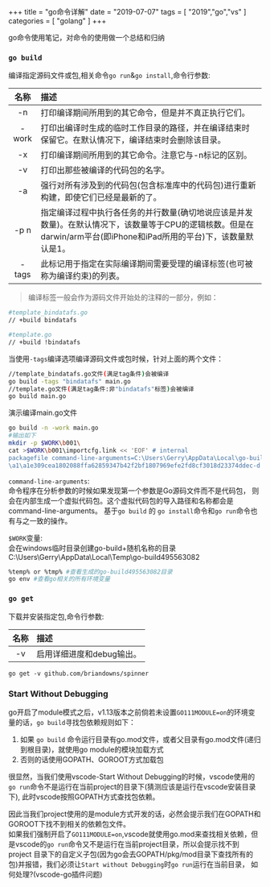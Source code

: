+++
title = "go命令详解"
date = "2019-07-07"
tags = [ "2019","go","vs" ]
categories = [ "golang" ]
+++

go命令使用笔记，对命令的使用做一个总结和归纳
<!--more-->
### `go build`

编译指定源码文件或包,相关命令`go run`&`go install`,命令行参数:

|名称|描述|
|:-----:|:-----|
| -n    |打印编译期间所用到的其它命令，但是并不真正执行它们。|
| -work |打印出编译时生成的临时工作目录的路径，并在编译结束时保留它。在默认情况下，编译结束时会删除该目录。|
| -x    |打印编译期间所用到的其它命令。注意它与-n标记的区别。|
| -v    |打印出那些被编译的代码包的名字。|
|  -a   |强行对所有涉及到的代码包(包含标准库中的代码包)进行重新构建，即使它们已经是最新的了。|
| -p n  |指定编译过程中执行各任务的并行数量(确切地说应该是并发数量)。在默认情况下，该数量等于CPU的逻辑核数。但是在darwin/arm平台(即iPhone和iPad所用的平台)下，该数量默认是1。|
| -tags | 此标记用于指定在实际编译期间需要受理的编译标签(也可被称为编译约束)的列表。|

>编译标签一般会作为源码文件开始处的注释的一部分，例如：

```bash
#template_bindatafs.go
// +build bindatafs

#template.go
// +build !bindatafs
```

当使用`-tags`编译选项编译源码文件或包时候，针对上面的两个文件：

```bash
//template_bindatafs.go文件(满足tag条件)会被编译
go build -tags "bindatafs" main.go
//template.go文件(满足tag条件:非"bindatafs"标签)会被编译
go build main.go
```

演示编译main.go文件

```bash
go build -n -work main.go
#输出如下
mkdir -p $WORK\b001\
cat >$WORK\b001\importcfg.link << 'EOF' # internal
packagefile command-line-arguments=C:\Users\Gerry\AppData\Local\go-build
\a1\a1e309cea1802088ffa62859347b42f2bf1807969efe2fd8cf3018d23374ddec-d
```

`command-line-arguments`:  
命令程序在分析参数的时候如果发现第一个参数是Go源码文件而不是代码包，
则会在内部生成一个虚拟代码包。这个虚拟代码包的导入路径和名称都会是command-line-arguments。
基于`go build` 的 `go install`命令和`go run`命令也有与之一致的操作。  

`$WORK`变量:  
会在windows临时目录创建go-build+随机名称的目录C:\Users\Gerry\AppData\Local\Temp\go-build495563082

```bash
%temp% or %tmp% #查看生成的go-build495563082目录
go env #查看go相关的所有环境变量
```
### `go get`

下载并安装指定包,命令行参数:

|名称|描述|
|:-----:|:-----|
| -v    |启用详细进度和debug输出。|

```shell
go get -v github.com/briandowns/spinner
```

### Start Without Debugging

go开启了module模式之后，v1.13版本之前倘若未设置`GO111MODULE=on`的环境变量的话，`go build`寻找包依赖规则如下：

1. 如果 `go build` 命令运行目录有go.mod文件，或者父目录有go.mod文件(递归到根目录)，就使用go module的模块加载方式
2. 否则的话使用GOPATH、GOROOT方式加载包

很显然，当我们使用vscode-Start Without Debugging的时候，vscode使用的`go run`命令不是运行在当前project的目录下(猜测应该是运行在vscode安装目录下),
此时vscode按照GOPATH方式查找包依赖。  

因此当我们project使用的是module方式开发的话，必然会提示我们在GOPATH和GOROOT下找不到相关的依赖包文件。    
如果我们强制开启了`GO111MODULE=on`,vscode就使用go.mod来查找相关依赖，但是vscode的`go run`命令又不是运行在当前project目录，所以会提示找不到project
目录下的自定义子包(因为go会去GOPATH/pkg/mod目录下查找所有的包)并报错，我们必须让`Start without Debugging`时`go run`运行在当前目录，
如何处理?(vscode-go插件问题)
